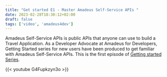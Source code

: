 ```yaml
---
title: "Get started E1 - Master Amadeus Self-Service APIs "
date: 2023-02-28T18:30:12+02:00
draft: false
tags: ['video', 'amadeus4dev'] 
---
```

Amadeus Self-Service APIs is public APIs that anyone can use to build a Travel Application. As a Developer Advocate at Amadeus for Developers, Getting Started series for new users have been produced to get familiar with Amadeus Self-Service APIs. This is the first episode of [Getting started Series](https://youtube.com/playlist?list=PLBehidtj-OiqQ0sIHBPvwf-8GAjMTJehF).

{{< youtube G4Fupkzyn3o >}}